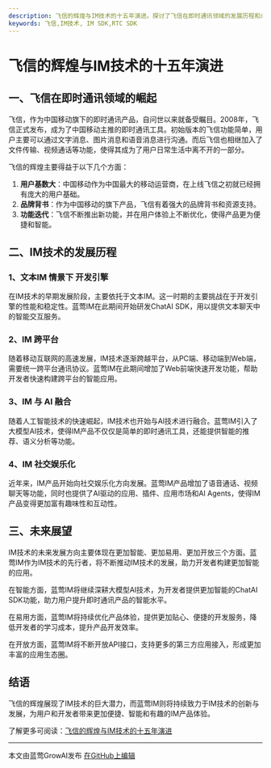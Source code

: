 ```yaml
---
description: 飞信的辉煌与IM技术的十五年演进。探讨了飞信在即时通讯领域的发展历程和未来展望。
keywords: 飞信,IM技术, IM SDK,RTC SDK
---
```

# 飞信的辉煌与IM技术的十五年演进

## 一、飞信在即时通讯领域的崛起

飞信，作为中国移动旗下的即时通讯产品，自问世以来就备受瞩目。2008年，飞信正式发布，成为了中国移动主推的即时通讯工具。初始版本的飞信功能简单，用户主要可以通过文字消息、图片消息和语音消息进行沟通。而后飞信也相继加入了文件传输、视频通话等功能，使得其成为了用户日常生活中离不开的一部分。

飞信的辉煌主要得益于以下几个方面：
1. **用户基数大**：中国移动作为中国最大的移动运营商，在上线飞信之初就已经拥有庞大的用户基础。
2. **品牌背书**：作为中国移动的旗下产品，飞信有着强大的品牌背书和资源支持。
3. **功能迭代**：飞信不断推出新功能，并在用户体验上不断优化，使得产品更为便捷和智能。

## 二、IM技术的发展历程

### 1、文本IM 情景下 开发引擎

在IM技术的早期发展阶段，主要依托于文本IM。这一时期的主要挑战在于开发引擎的性能和稳定性。蓝莺IM在此期间开始研发ChatAI SDK，用以提供文本聊天中的智能交互服务。

### 2、IM 跨平台

随着移动互联网的高速发展，IM技术逐渐跨越平台，从PC端、移动端到Web端，需要统一跨平台通讯协议。蓝莺IM在此期间增加了Web前端快速开发功能，帮助开发者快速构建跨平台的智能应用。

### 3、IM 与 AI 融合

随着人工智能技术的快速崛起，IM技术也开始与AI技术进行融合。蓝莺IM引入了大模型AI技术，使得IM产品不仅仅是简单的即时通讯工具，还能提供智能的推荐、语义分析等功能。

### 4、IM 社交娱乐化

近年来，IM产品开始向社交娱乐化方向发展。蓝莺IM产品增加了语音通话、视频聊天等功能，同时也提供了AI驱动的应用、插件、应用市场和AI Agents，使得IM产品变得更加富有趣味性和互动性。

## 三、未来展望

IM技术的未来发展方向主要体现在更加智能、更加易用、更加开放三个方面。蓝莺IM作为IM技术的先行者，将不断推动IM技术的发展，助力开发者构建更加智能的应用。

在智能方面，蓝莺IM将继续深耕大模型AI技术，为开发者提供更加智能的ChatAI SDK功能，助力用户提升即时通讯产品的智能水平。

在易用方面，蓝莺IM将持续优化产品体验，提供更加贴心、便捷的开发服务，降低开发者的学习成本，提升产品开发效率。

在开放方面，蓝莺IM将不断开放API接口，支持更多的第三方应用接入，形成更加丰富的应用生态圈。

## 结语

飞信的辉煌展现了IM技术的巨大潜力，而蓝莺IM则将持续致力于IM技术的创新与发展，为用户和开发者带来更加便捷、智能和有趣的IM产品体验。

了解更多可阅读：[飞信的辉煌与IM技术的十五年演进](https://lanying.link/doc/4106a477)

------------------

本文由蓝莺GrowAI发布 [在GitHub上编辑](#)
